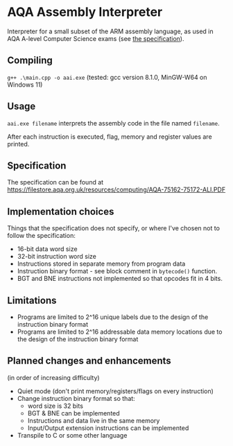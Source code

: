 # AQA Assembly Interpreter
Interpreter for a small subset of the ARM assembly language, as used in AQA A-level Computer Science exams (see [the specification](#specification)).

## Compiling
`g++ .\main.cpp -o aai.exe` (tested: gcc version 8.1.0, MinGW-W64 on Windows 11)

## Usage
`aai.exe filename` interprets the assembly code in the file named `filename`.

After each instruction is executed, flag, memory and register values are printed.

## Specification
The specification can be found at https://filestore.aqa.org.uk/resources/computing/AQA-75162-75172-ALI.PDF

## Implementation choices
Things that the specification does not specify, or where I've chosen not to follow the specification:
- 16-bit data word size
- 32-bit instruction word size
- Instructions stored in separate memory from program data
- Instruction binary format - see block comment in `bytecode()` function.
- BGT and BNE instructions not implemented so that opcodes fit in 4 bits.

## Limitations
- Programs are limited to 2^16 unique labels due to the design of the instruction binary format
- Programs are limited to 2^16 addressable data memory locations due to the design of the instruction binary format

## Planned changes and enhancements
(in order of increasing difficulty)
- Quiet mode (don't print memory/registers/flags on every instruction)
- Change instruction binary format so that:
  - word size is 32 bits
  - BGT & BNE can be implemented
  - Instructions and data live in the same memory
  - Input/Output extension instructions can be implemented
- Transpile to C or some other language
